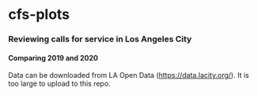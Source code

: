 # cfs-plots

### Reviewing calls for service in Los Angeles City
#### Comparing 2019 and 2020

Data can be downloaded from LA Open Data (https://data.lacity.org/). It is too large to upload to this repo.
